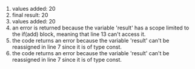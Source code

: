 1. values added: 20
2. final result: 20
3. values added: 20
4. an error is returned because the variable 'result' has a scope limited to the if(add) block, meaning that line 13 can't access it.
5. the code returns an error because the variable 'result' can't be reassigned in line 7 since it is of type const.
6. the code returns an error because the variable 'result' can't be reassigned in line 7 since it is of type const.
